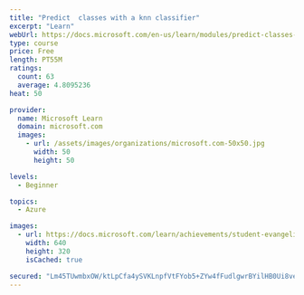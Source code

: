 ```yaml
---
title: "Predict  classes with a knn classifier"
excerpt: "Learn"
webUrl: https://docs.microsoft.com/en-us/learn/modules/predict-classes-with-knn-classifier/
type: course
price: Free
length: PT55M
ratings:
  count: 63
  average: 4.8095236
heat: 50

provider:
  name: Microsoft Learn
  domain: microsoft.com
  images:
    - url: /assets/images/organizations/microsoft.com-50x50.jpg
      width: 50
      height: 50

levels:
  - Beginner

topics:
  - Azure

images:
  - url: https://docs.microsoft.com/learn/achievements/student-evangelism/predict-classes-with-knn-classifier-social.png
    width: 640
    height: 320
    isCached: true

secured: "Lm45TUwmbxOW/ktLpCfa4ySVKLnpfVtFYob5+ZYw4fFudlgwrBYilHB0Ui8ve9SLgu8a6a0ACSzz/tTpRsI0ta1LrMfFsixXDKmj0d8FGfHg/J7hcCUyk+6QyjdZkZXurVtmD8E5Ws2dCxsleUlnX2h4e7lpBQtYkoQaQqLeX7jzmzPhpgHAGQB6Pt99KeZ3ArgPOGxKeZl8UP7AgvXJQE8MogIgEHh5qydx/HfZ+8L1xX0nHdFKIbjWttK49XkOuPEcZ3KteBgfSwSOv94cqHgYQUxGvngkI+ooFOZoQIWcg1b7KNwQtvbAI1IZObe4EVizujZaA89XDQfxF1FkDbGnbmgjpNF3UwkMtGvcCjUe4qm9dmsmqF4r3Ui5J24teilUClORVoX2AkM61+XoWL340ZNsNb4c9dFeyn62ssc=;bYuY9bK2ZQnG2QdQukFqXQ=="
---
```


